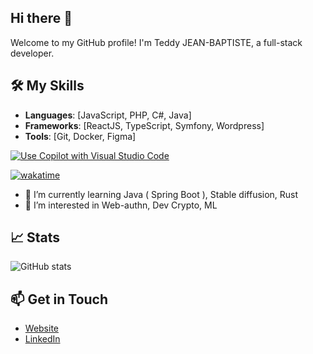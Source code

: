 ## Hi there 👋
Welcome to my GitHub profile! I'm Teddy JEAN-BAPTISTE, a full-stack developer.

## 🛠️ My Skills
- **Languages**: [JavaScript, PHP, C#, Java]
- **Frameworks**: [ReactJS, TypeScript, Symfony, Wordpress]
- **Tools**: [Git, Docker, Figma] 

[![Use Copilot with Visual Studio Code](https://img.shields.io/badge/Use%20Copilot%20with-Visual%20Studio%20Code-blue)](https://code.visualstudio.com/)

[![wakatime](https://wakatime.com/badge/user/fff7f3bf-785c-4bb6-a244-2c00b3f7cfb6.svg)](https://wakatime.com/@fff7f3bf-785c-4bb6-a244-2c00b3f7cfb6)


- 🌱 I’m currently learning Java ( Spring Boot ), Stable diffusion, Rust
- 👀 I’m interested in Web-authn, Dev Crypto, ML
<!--
**shyguy81/shyguy81** is a ✨ _special_ ✨ repository because its `README.md` (this file) appears on your GitHub profile.

Here are some ideas to get you started:

- 🔭 I’m currently working on ...
- 🌱 I’m currently learning ...
- 👯 I’m looking to collaborate on ...
- 🤔 I’m looking for help with ...
- 💬 Ask me about ...
- 📫 How to reach me: ...
- 😄 Pronouns: ...
- ⚡ Fun fact: ...
-->

## 📈 Stats
![GitHub stats](https://github-readme-stats.vercel.app/api?username=shyguy81&show_icons=true&theme=dark)

## 📫 Get in Touch
- [Website](https://teddyjeanbaptiste.dev)
- [LinkedIn](https://www.linkedin.com/in/teddy-jeanbaptiste)

